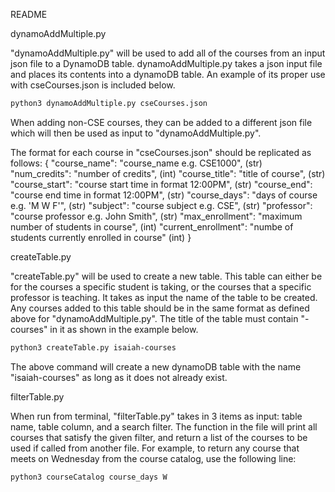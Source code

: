 README

dynamoAddMultiple.py


"dynamoAddMultiple.py" will be used to add all of the courses from an input json file to a DynamoDB table. dynamoAddMultiple.py takes a json input file and places its contents into a dynamoDB table. An example of its proper use with cseCourses.json is included below.
```sh
python3 dynamoAddMultiple.py cseCourses.json
```
When adding non-CSE courses, they can be added to a different json file which will then be used as input to "dynamoAddMultiple.py".

The format for each course in "cseCourses.json" should be replicated as follows:
{
    "course_name": "course_name e.g. CSE1000", (str)
    "num_credits": "number of credits", (int)
    "course_title": "title of course", (str)
    "course_start": "course start time in format 12:00PM", (str)
    "course_end": "course end time in format 12:00PM", (str)
    "course_days": "days of course e.g. 'M W F'", (str)
    "subject": "course subject e.g. CSE", (str)
    "professor": "course professor e.g. John Smith", (str)
    "max_enrollment": "maximum number of students in course", (int)
    "current_enrollment": "numbe of students currently enrolled in course" (int)
}


createTable.py


"createTable.py" will be used to create a new table. This table can either be for the courses a specific student is taking, or the courses that a specific professor is teaching. It takes as input the name of the table to be created. Any courses added to this table should be in the same format as defined above for "dynamoAddMultiple.py". The title of the table must contain "-courses" in it as shown in the example below. 
```sh
python3 createTable.py isaiah-courses
```
The above command will create a new dynamoDB table with the name "isaiah-courses" as long as it does not already exist.


filterTable.py

When run from terminal, "filterTable.py" takes in 3 items as input: table name, table column, and a search filter. The function in the file will print all courses that satisfy the given filter, and return a list of the courses to be used if called from another file. For example, to return any course that meets on Wednesday from the course catalog, use the following line:

```sh
python3 courseCatalog course_days W
```